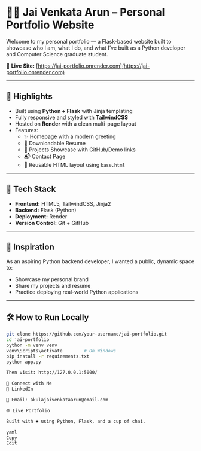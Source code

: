 # 🧑‍💻 Jai Venkata Arun – Personal Portfolio Website

Welcome to my personal portfolio — a Flask-based website built to showcase who I am, what I do, and what I’ve built as a Python developer and Computer Science graduate student.

🚀 **Live Site:** [https://jai-portfolio.onrender.com](https://jai-portfolio.onrender.com)

---

## 🌟 Highlights

- Built using **Python + Flask** with Jinja templating
- Fully responsive and styled with **TailwindCSS**
- Hosted on **Render** with a clean multi-page layout
- Features:
  - ✨ Homepage with a modern greeting
  - 📄 Downloadable Resume
  - 💼 Projects Showcase with GitHub/Demo links
  - 📬 Contact Page
  - 🔁 Reusable HTML layout using `base.html`

---

## 🧰 Tech Stack

- **Frontend:** HTML5, TailwindCSS, Jinja2
- **Backend:** Flask (Python)
- **Deployment:** Render
- **Version Control:** Git + GitHub

---

## 🧠 Inspiration

As an aspiring Python backend developer, I wanted a public, dynamic space to:
- Showcase my personal brand
- Share my projects and resume
- Practice deploying real-world Python applications

---

## 🛠️ How to Run Locally

```bash
git clone https://github.com/your-username/jai-portfolio.git
cd jai-portfolio
python -m venv venv
venv\Scripts\activate        # On Windows
pip install -r requirements.txt
python app.py

Then visit: http://127.0.0.1:5000/

🔗 Connect with Me
💼 LinkedIn

📧 Email: akulajaivenkataarun@email.com

🌐 Live Portfolio

Built with ❤️ using Python, Flask, and a cup of chai.

yaml
Copy
Edit

